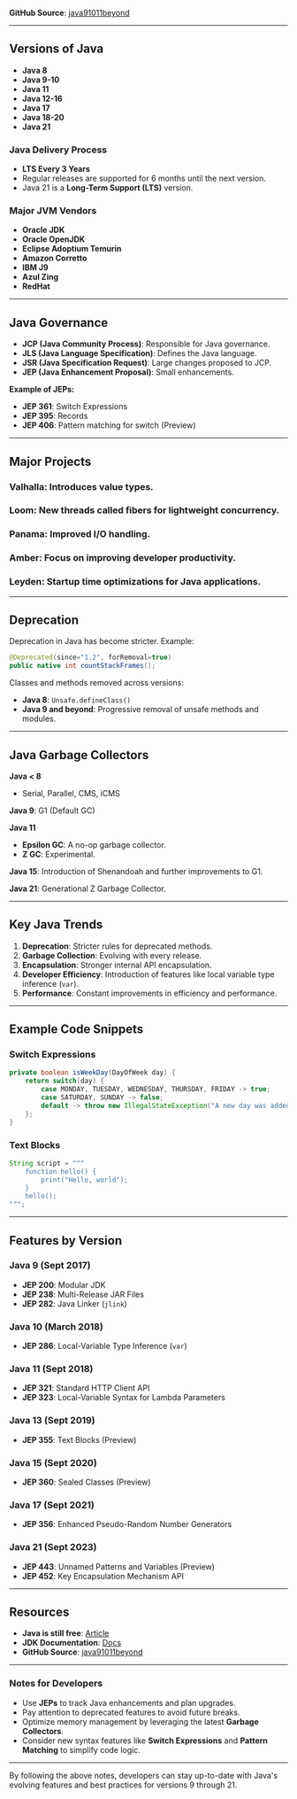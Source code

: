 

**GitHub Source**: [java91011beyond](https://github.com/henri-tremblay/java91011beyond)

---

## Versions of Java

- **Java 8**
- **Java 9-10**
- **Java 11**
- **Java 12-16**
- **Java 17**
- **Java 18-20**
- **Java 21**

### Java Delivery Process
- **LTS Every 3 Years**  
- Regular releases are supported for 6 months until the next version.  
- Java 21 is a **Long-Term Support (LTS)** version.

### Major JVM Vendors
- **Oracle JDK**  
- **Oracle OpenJDK**
- **Eclipse Adoptium Temurin**
- **Amazon Corretto**
- **IBM J9**
- **Azul Zing**
- **RedHat**

---

## Java Governance

- **JCP (Java Community Process)**: Responsible for Java governance.  
- **JLS (Java Language Specification)**: Defines the Java language.  
- **JSR (Java Specification Request)**: Large changes proposed to JCP.  
- **JEP (Java Enhancement Proposal)**: Small enhancements.

**Example of JEPs:**
- **JEP 361**: Switch Expressions
- **JEP 395**: Records
- **JEP 406**: Pattern matching for switch (Preview)

---

## Major Projects

### **Valhalla**: Introduces value types.  
### **Loom**: New threads called fibers for lightweight concurrency.  
### **Panama**: Improved I/O handling.  
### **Amber**: Focus on improving developer productivity.  
### **Leyden**: Startup time optimizations for Java applications.

---

## Deprecation
Deprecation in Java has become stricter. Example:
```java
@Deprecated(since="1.2", forRemoval=true)
public native int countStackFrames();
```

Classes and methods removed across versions:
- **Java 8**: `Unsafe.defineClass()`
- **Java 9 and beyond**: Progressive removal of unsafe methods and modules.

---

## Java Garbage Collectors

**Java < 8**
- Serial, Parallel, CMS, iCMS

**Java 9**: G1 (Default GC)

**Java 11**
- **Epsilon GC**: A no-op garbage collector.
- **Z GC**: Experimental.

**Java 15**: Introduction of Shenandoah and further improvements to G1.

**Java 21**: Generational Z Garbage Collector.

---

## Key Java Trends

1. **Deprecation**: Stricter rules for deprecated methods.
2. **Garbage Collection**: Evolving with every release.
3. **Encapsulation**: Stronger internal API encapsulation.
4. **Developer Efficiency**: Introduction of features like local variable type inference (`var`).
5. **Performance**: Constant improvements in efficiency and performance.

---

## Example Code Snippets

### **Switch Expressions**
```java
private boolean isWeekDay(DayOfWeek day) {
    return switch(day) {
        case MONDAY, TUESDAY, WEDNESDAY, THURSDAY, FRIDAY -> true;
        case SATURDAY, SUNDAY -> false;
        default -> throw new IllegalStateException("A new day was added in my week: " + day);
    };
}
```

### **Text Blocks**
```java
String script = """
    function hello() {
        print("Hello, world");
    }
    hello();
""";
```

---

## Features by Version

### **Java 9 (Sept 2017)**
- **JEP 200**: Modular JDK
- **JEP 238**: Multi-Release JAR Files
- **JEP 282**: Java Linker (`jlink`)

### **Java 10 (March 2018)**
- **JEP 286**: Local-Variable Type Inference (`var`)

### **Java 11 (Sept 2018)**
- **JEP 321**: Standard HTTP Client API
- **JEP 323**: Local-Variable Syntax for Lambda Parameters

### **Java 13 (Sept 2019)**
- **JEP 355**: Text Blocks (Preview)

### **Java 15 (Sept 2020)**
- **JEP 360**: Sealed Classes (Preview)

### **Java 17 (Sept 2021)**
- **JEP 356**: Enhanced Pseudo-Random Number Generators

### **Java 21 (Sept 2023)**
- **JEP 443**: Unnamed Patterns and Variables (Preview)
- **JEP 452**: Key Encapsulation Mechanism API

---

## Resources

- **Java is still free**: [Article](https://medium.com/@javachampions/java-is-still-free-3-0-0-ocrt-2021-bca75c88d23b)
- **JDK Documentation**: [Docs](https://docs.oracle.com/en/java/javase/)
- **GitHub Source**: [java91011beyond](https://github.com/henri-tremblay/java91011beyond)
  
---

### Notes for Developers
- Use **JEPs** to track Java enhancements and plan upgrades.
- Pay attention to deprecated features to avoid future breaks.
- Optimize memory management by leveraging the latest **Garbage Collectors**.
- Consider new syntax features like **Switch Expressions** and **Pattern Matching** to simplify code logic.

---

By following the above notes, developers can stay up-to-date with Java's evolving features and best practices for versions 9 through 21.